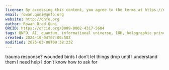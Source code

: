 ```yaml
---
license: By accessing this content, you agree to the terms at https://qnfo.org/LICENSE
email: rowan.quni@qnfo.org
website: http://qnfo.org
author: Rowan Brad Quni
ORCID: https://orcid.org/0009-0002-4317-5604
tags: QNFO, AI, quantum, informational universe, IUH, holographic principle
created: 2024-10-04T07:00:58Z
modified: 2025-03-08T09:38:23Z
---
```


trauma response?
wounded birds
I don’t let things drop until I understand them
I need help I don’t know how to ask for
